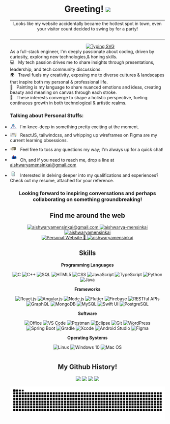 <h1 align="center">
  Greeting!
  <img src="https://media.giphy.com/media/hvRJCLFzcasrR4ia7z/giphy.gif" width="40">
</h1>

<div align="center">
  <table style="width:100%" >
    <tr>
      <td align="center">
        Looks like my website accidentally became the hottest spot in
        town, even your visitor count decided to swing by for a party!
      </td>
    </tr>
    <tr>
      <td align="center">
        <img src="https://profile-counter.glitch.me/aishwaryamensinkai/count.svg" alt="" />
      </td>
    </tr>
  </table>
</div>

<div align="center">
  &nbsp;&nbsp;&nbsp;&nbsp;&nbsp;&nbsp;&nbsp;&nbsp;&nbsp;&nbsp;&nbsp;&nbsp;&nbsp;&nbsp;&nbsp;&nbsp;&nbsp;&nbsp;&nbsp;&nbsp;
  <a href="https://git.io/typing-svg">
    <img src="https://readme-typing-svg.demolab.com?font=Fira+Code&pause=1000&random=true&width=435&lines=I'm+Aishwarya+Girish+Mensinkai" alt="Typing SVG" />
  </a>
</div>

<p style="margin-bottom: 0px !important; margin-top: 0px !important; ">
  As a full-stack engineer, I'm deeply passionate about coding, driven by curiosity, exploring new technologies,& honing skills.
  <br/>
</p>

<p style="margin-bottom: 0px !important; margin-top: 0px !important; ">
  💻 &nbsp; My tech passion drives me to share insights through presentations, leadership, and tech community discussions.
  <br/>
  🌍 &nbsp; Travel fuels my creativity, exposing me to diverse cultures & landscapes that inspire both my personal & professional life.
  <br/>
  🎨 &nbsp; Painting is my language to share nuanced emotions and ideas, creating beauty and meaning on canvas through each stroke.
  <br/>
  🌟 &nbsp; These interests converge to shape a holistic perspective, fueling continuous growth in both technological & artistic realms.
</p>

<h3>
  Talking about Personal Stuffs:
</h3>

<ul style="padding:0px;">
  <li style="margin-bottom: 10px;margin-top: 10px;">
    <img src="https://github.com/aishwaryamensinkai/aishwaryamensinkai/blob/main/assets/developer.gif?raw=true" width="21" />&nbsp;&nbsp;
    I'm knee-deep in something pretty exciting at the moment.
  </li>
  <li style="margin-bottom: 10px;margin-top: 10px;">
    <img src="https://github.com/aishwaryamensinkai/aishwaryamensinkai/blob/main/assets/lightning.gif?raw=true" width="21" />&nbsp;&nbsp;
    ReactJS, tailwindcss, and whipping up wireframes on Figma are my current learning obsessions.
  </li>
  <li style="margin-bottom: 10px;margin-top: 10px;">
    <img src="https://github.com/aishwaryamensinkai/aishwaryamensinkai/blob/main/assets/message.gif?raw=true" width="21" />&nbsp;&nbsp;
    Feel free to toss any questions my way; I'm always up for a quick chat!
  </li>
  <li style="margin-bottom: 10px;margin-top: 10px;">
    <img src="https://github.com/aishwaryamensinkai/aishwaryamensinkai/blob/main/assets/letterbox.gif?raw=true" width="21" />&nbsp;&nbsp;
    Oh, and if you need to reach me, drop a line at <a href="mailto:aishwaryamensinkai@gmail.com">aishwaryamensinkai@gmail.com</a>
  </li>
  <li style="margin-bottom: 10px;margin-top: 10px;">
    <img src="https://github.com/aishwaryamensinkai/aishwaryamensinkai/blob/main/assets/doc.gif?raw=true" width="21" />&nbsp;&nbsp;
    Interested in delving deeper into my qualifications and experiences? Check out my resume, attached for your reference.
  </li>
</ul>

<h3 align="center">
  <b>
    Looking forward to inspiring conversations and perhaps collaborating on something groundbreaking!
  </b>
</h3>

<div align="center">
  <h2>
    Find me around the web
  </h2>
  <p>
    <a href="mailto:aishwaryamensinkai@gmail.com">
      <img src="https://img.shields.io/badge/aishwaryamensinkai@gmail.com-red?style=for-the-badge&logo=Gmail&logoColor=white&link=mailto:aishwaryamensinkai@gmail.com" alt="aishwaryamensinkai@gmail.com" />
    </a>
    <a href="https://www.linkedin.com/in/aishwarya-mensinkai/">
      <img src="https://img.shields.io/badge/aishwarya--mensinkai-0a66c2?style=for-the-badge&logo=linkedin&logoColor=white&link=https://www.linkedin.com/in/aishwarya-mensinkai/" alt="aishwarya-mensinkai" />
    </a>
    <a href="https://github.com/aishwaryamensinkai">
      <img src="https://img.shields.io/badge/aishwaryamensinkai-black?style=for-the-badge&logo=github&logoColor=white&link=https://github.com/aishwaryamensinkai" alt="aishwaryamensinkai" />
    </a>
    <br/>
    <a href="https://aishwaryamensinkai.github.io/Portfolio">
      <img src="https://img.shields.io/badge/Personal%20Website%20%F0%9F%92%BC-38678f?style=for-the-badge&link=https://google.com/" alt="Personal Website 💼" />
    </a>
    <a href="https://medium.com/@aishwaryamensinkai">
  <img src="https://img.shields.io/badge/aishwaryamensinkai-purple?style=for-the-badge&logo=medium&logoColor=white&link=https://medium.com/@aishwaryamensinkai" alt="aishwaryamensinkai" />
</a>
  </p>

  <h2>Skills</h2>

<div align="centre">
<table>
  <tr>
    <b>Programming Languages</b>

![C](https://img.shields.io/badge/-C-000?&style=for-the-badge&logo=C)
![C++](https://img.shields.io/badge/-C++-000?&style=for-the-badge&logo=C%2B%2B)
![SQL](https://img.shields.io/badge/-SQL-000?&style=for-the-badge&logo=MySQL)
![HTML5](https://img.shields.io/badge/-HTML5-000?&style=for-the-badge&logo=HTML5)
![CSS](https://img.shields.io/badge/-CSS-000?&style=for-the-badge&logo=CSS3)
![JavaScript](https://img.shields.io/badge/-JavaScript-000?&style=for-the-badge&logo=JavaScript)
![TypeScript](https://img.shields.io/badge/-TypeScript-000?&style=for-the-badge&logo=TypeScript)
![Python](https://img.shields.io/badge/-Python-000?&style=for-the-badge&logo=Python)
![Java](https://img.shields.io/badge/-Java-000?&style=for-the-badge&logo=Java)

  </tr>
  <tr>
    <b>Frameworks</b>

![React.js](https://img.shields.io/badge/-React.js-000?&style=for-the-badge&logo=React)
![Angular.js](https://img.shields.io/badge/-Angular.js-000?&style=for-the-badge&logo=Angular)
![Node.js](https://img.shields.io/badge/-Node.js-000?&style=for-the-badge&logo=Node.js)
![Flutter](https://img.shields.io/badge/-Flutter-000?&style=for-the-badge&logo=Flutter)
![Firebase](https://img.shields.io/badge/-Firebase-000?&style=for-the-badge&logo=Firebase)
![RESTful APIs](https://img.shields.io/badge/-RESTful%20APIs-000?&style=for-the-badge)
![GraphQL](https://img.shields.io/badge/-GraphQL-000?&style=for-the-badge&logo=GraphQL)
![MongoDB](https://img.shields.io/badge/-MongoDB-000?&style=for-the-badge&logo=MongoDB)
![MySQL](https://img.shields.io/badge/-MySQL-000?&style=for-the-badge&logo=MySQL)
![Swift UI](https://img.shields.io/badge/-Swift%20UI-000?&style=for-the-badge&logo=Swift)
![PostgreSQL](https://img.shields.io/badge/-PostgreSQL-000?&style=for-the-badge&logo=PostgreSQL)

  </tr>
  <tr>
    <b>Software</b>

![Office](https://img.shields.io/badge/-Office-000?&style=for-the-badge&logo=Microsoft%20Office)
![VS Code](https://img.shields.io/badge/-VS%20Code-000?&style=for-the-badge&logo=Visual%20Studio%20Code)
![Postman](https://img.shields.io/badge/-Postman-000?&style=for-the-badge&logo=Postman)
![Eclipse](https://img.shields.io/badge/-Eclipse-000?&style=for-the-badge&logo=Eclipse)
![Git](https://img.shields.io/badge/-Git-000?&style=for-the-badge&logo=Git)
![WordPress](https://img.shields.io/badge/-WordPress-000?&style=for-the-badge&logo=WordPress)
![Spring Boot](https://img.shields.io/badge/-Spring%20Boot-000?&style=for-the-badge&logo=Spring)
![Gradle](https://img.shields.io/badge/-Gradle-000?&style=for-the-badge&logo=Gradle)
![Xcode](https://img.shields.io/badge/-Xcode-000?&style=for-the-badge&logo=Xcode)
![Android Studio](https://img.shields.io/badge/-Android%20Studio-000?&style=for-the-badge&logo=Android)
![Figma](https://img.shields.io/badge/-Figma-000?&style=for-the-badge&logo=Figma)

  </tr>

  <tr>
    <b>Operating Systems</b>

![Linux](https://img.shields.io/badge/-Linux-000?&style=for-the-badge&logo=Linux)
![Windows 10](https://img.shields.io/badge/-Windows%2010-000?&style=for-the-badge&logo=Windows)
![Mac OS](https://img.shields.io/badge/-Mac%20OS-000?&style=for-the-badge&logo=Apple)

  </tr>
</table>
</div>

</div>

<div style="text-align:centre" align="center" href="https://github.com/aishwaryamensinkai">
  <h2>
    My Github History!
  </h2>
  <img width="440px" src="https://github-readme-stats.vercel.app/api?username=aishwaryamensinkai&show_icons=true&theme=onedark">
  <img width="385px" src="https://github-readme-stats.anuraghazra1.vercel.app/api/top-langs/?username=aishwaryamensinkai&layout=compact&theme=onedark" />
  <img width="440px" src="https://github-readme-activity-graph.vercel.app/graph?username=aishwaryamensinkai&theme=github">
  <img width="385px" src="https://github-readme-streak-stats.herokuapp.com/?user=aishwaryamensinkai&theme=onedark" />

  <br/>

![Snake animation](https://raw.githubusercontent.com/aishwaryamensinkai/aishwaryamensinkai/output/github-contribution-grid-snake-dark.svg)

</div>
